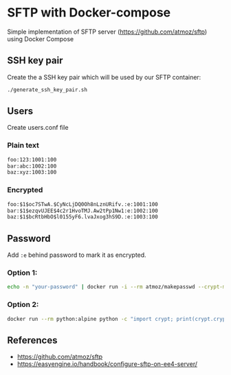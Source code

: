 # SFTP with Docker-compose

Simple implementation of SFTP server (<https://github.com/atmoz/sftp>) using Docker Compose

## SSH key pair

Create the a SSH key pair which will be used by our SFTP container:

```sh
./generate_ssh_key_pair.sh
```

## Users

Create users.conf file

### Plain text

```txt
foo:123:1001:100
bar:abc:1002:100
baz:xyz:1003:100
```

### Encrypted

```txt
foo:$1$oc7STwA.$CyNcLjDQ0Oh8nLznURifv.:e:1001:100
bar:$1$ezqvUJEE$4c2r1HvoTMJ.Aw2tPp1Nw1:e:1002:100
baz:$1$bcRtbHbO$l0155yF6.lvaJxog3hS9D.:e:1003:100
```

## Password

Add `:e` behind password to mark it as encrypted.

### Option 1:

```sh
echo -n "your-password" | docker run -i --rm atmoz/makepasswd --crypt-md5 --clearfrom=- | awk '{print $2":e"}'
```

### Option 2:

```sh
docker run --rm python:alpine python -c "import crypt; print(crypt.crypt('YOUR_PASSWORD'))"
```

## References

- https://github.com/atmoz/sftp
- https://easyengine.io/handbook/configure-sftp-on-ee4-server/

